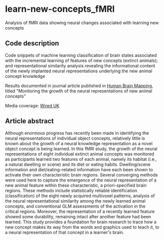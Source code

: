 # learn-new-concepts_fMRI
Analysis of fMRI data showing neural changes associated with learning new concepts

## Code description
Code snippets of machine learning classification of brain states associated with the incremental learning of features of new concepts (extinct animals); and representational similarity analysis revealing the informational content of the newly implanted neural representations underlying the new animal concept knowledge

Results documented in journal article published in [Human Brain Mapping](http://onlinelibrary.wiley.com/doi/10.1002/hbm.22842/full), titled "Monitoring the growth of the neural representations of new animal concepts"

Media coverage: [Wired UK](http://www.wired.co.uk/article/brain-mapping-concepts)

## Article abstract
Although enormous progress has recently been made in identifying the neural representations of individual object concepts, relatively little is known about the growth of a neural knowledge representation as a novel object concept is being learned. In this fMRI study, the growth of the neural representations of eight individual extinct animal concepts was monitored as participants learned two features of each animal, namely its habitat (i.e., a natural dwelling or scene) and its diet or eating habits. Dwelling/scene information and diet/eating-related information have each been shown to activate their own characteristic brain regions. Several converging methods were used here to capture the emergence of the neural representation of a new animal feature within these characteristic, a priori-specified brain regions. These methods include statistically reliable identification (classification) of the eight newly acquired multivoxel patterns, analysis of the neural representational similarity among the newly learned animal concepts, and conventional GLM assessments of the activation in the critical regions. Moreover, the representation of a recently learned feature showed some durability, remaining intact after another feature had been learned. This study provides a foundation for brain research to trace how a new concept makes its way from the words and graphics used to teach it, to a neural representation of that concept in a learner's brain.
